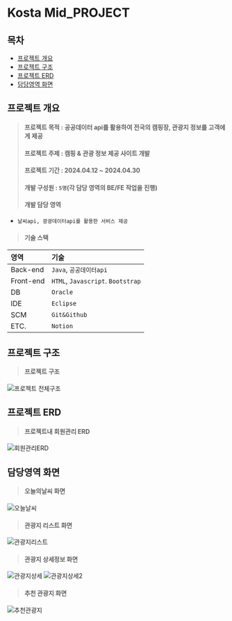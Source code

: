 # Kosta Mid_PROJECT<br/>

## 목차
* [프로젝트 개요](#프로젝트-개요)
* [프로젝트 구조](#프로젝트-구조)
* [프로젝트 ERD](#프로젝트-ERD)
* [담당영역 화면](#담당영역-화면)

## 프로젝트 개요

> #### 프로젝트 목적 : 공공데이터 api를 활용하여 전국의 캠핑장, 관광지 정보를 고객에게 제공
> #### 프로젝트 주제 : 캠핑 & 관광 정보 제공 사이트 개발
> #### 프로젝트 기간 : 2024.04.12 ~ 2024.04.30
> 
> #### 개발 구성원 : `5명`(각 담당 영역의 BE/FE 작업을 진행)
> 
> #### 개발 담당 영역
 * `날씨api, 광광데이터api를 활용한 서비스 제공`

> #### 기술 스택
 |영역|기술|
 |:---|:---|
 |Back-end |`Java`, `공공데이터api`|
 |Front-end |`HTML`, `Javascript`. `Bootstrap`|
 |DB|`Oracle`|
 |IDE|`Eclipse`|
 |SCM|`Git&Github`|
 |ETC.|`Notion`|

## 프로젝트 구조
> #### 프로젝트 구조
![프로젝트 전체구조](https://github.com/user-attachments/assets/dad32bee-924f-4949-bc58-a268b30ceb8f)

## 프로젝트 ERD
> #### 프로젝트내 회원관리 ERD
![회원관리ERD](https://github.com/user-attachments/assets/89dde023-4e78-4831-897a-8752edc8e82a)

## 담당영역 화면
> #### 오늘의날씨 화면
![오늘날씨](https://github.com/user-attachments/assets/5eda1fff-7f90-4880-8d85-3743c7f011fe)

> #### 관광지 리스트 화면
![관광지리스트](https://github.com/user-attachments/assets/6d5d9193-112f-4edc-994a-d63264984794)

> #### 관광지 상세정보 화면
![관광지상세](https://github.com/user-attachments/assets/ac2c63fe-95f7-4878-884e-b075cd19fe87)
![관광지상세2](https://github.com/user-attachments/assets/7b0a2c1b-35a0-47fa-a577-b9270445f48f)

> #### 추천 관광지 화면
![추천관광지](https://github.com/user-attachments/assets/ef49d5a3-f1c4-4a11-8260-d0b57197d8ed)
  

